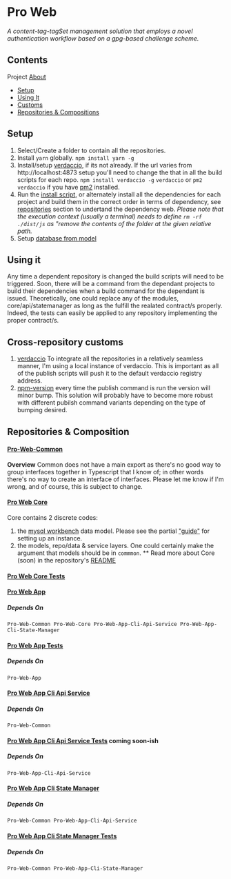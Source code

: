 # Pro Web
*A content-tag-tagSet management solution that employs a novel authentication workflow based on a gpg-based challenge scheme.*
## Contents
Project [About](./docs/meta.md)
* [Setup](#setup)
* [Using It](#using-it)
* [Customs](#customs)
* [Repositories & Compositions](#repo-comp)

## <a id="setup">Setup</a>
1. Select/Create a folder to contain all the repositories.
2. Install `yarn` globally.
`npm install yarn -g`
3. Install/setup [verdaccio](https://verdacio.org), if its not already. If the url varies from http://localhost:4873 setup you'll need to change the that in all the build scripts for each repo.
`npm install verdaccio -g`
`verdaccio` or `pm2 verdaccio` if you have [pm2](https://pm2.keymetrics.io/) installed.
4. Run the [install script](./sh/repo-install.sh), or alternately install all the dependencies for each project and build them in the correct order in terms of dependency, see [repositories](#repo-comp) section to undertand the dependency web. *Please note that the execution context (usually a terminal) needs to define `rm -rf ./dist/js` as "remove the contents of the folder at the given relative path.* 
5. Setup [database from model](./docs/sql-setup.md)

## <a id="using-it">Using it</a>
Any time a dependent repository is changed the build scripts will need to be triggered. Soon, there will be a command from the dependant projects to build their dependencies when a build command for the dependant is issued.
Theoretically, one could replace any of the modules, core/api/statemanager as long as the fulfill the realated contract/s properly. Indeed, the tests can easily be applied to any repository implementing the proper contract/s.

## <a id="customs">Cross-repository customs</a>
1. [verdaccio](https://verdaccio.org/)
  To integrate all the repositories in a relatively seamless manner, I'm using a local instance of verdaccio. This is important as all of the publish scripts will push it to the default verdaccio registry address.
2. [npm-version](https://docs.npmjs.com/cli/v6/commands/npm-version)
  every time the publish command is run the version will minor bump. This solution will probably have to become more robust with different pubilsh command variants depending on the type of bumping desired.

## <a id="repo-comp">Repositories & Composition</a>
#### [Pro-Web-Common](https://github.com/jbotw-proweb/pro-web-common)
**Overview**
Common does not have a main export as there's no good way to group interfaces together in Typescript that I know of; in other words there's no way to create an interface of interfaces. Please let me know if I'm wrong, and of course, this is subject to change.

#### [Pro Web Core](https://github.com/jbotw-proweb/pro-web-core)
Core contains 2 discrete codes: 
  1) the [mysql workbench](https://www.mysql.com/products/workbench/) data model. Please see the partial ["guide"](./docs/sql-setup.md) for setting up an instance.
  2) the models, repo/data & service layers. One could certainly make the argument that models should be in `commmon`.
  ** Read more about Core (soon) in the repository's [README]()
#### [Pro Web Core Tests](https://github.com/jbotw-proweb/pro-web-core-tests)

#### [Pro Web App](https://github.com/jbotw-proweb/pro-web-app)
##### Depends On
    Pro-Web-Common Pro-Web-Core Pro-Web-App-Cli-Api-Service Pro-Web-App-Cli-State-Manager

#### [Pro Web App Tests](https://github.com/jbotw-proweb/pro-web-app-tests)
##### Depends On
    Pro-Web-App

#### [Pro Web App Cli Api Service](https://github.com/jbotw-proweb/pro-web-app-cli-api-service)
##### Depends On
    Pro-Web-Common

#### [Pro Web App Cli Api Service Tests]() coming soon-ish
##### Depends On
    Pro-Web-App-Cli-Api-Service

#### [Pro Web App Cli State Manager](https://github.com/jbotw-proweb/pro-web-app-cli-state-manager)
##### Depends On
    Pro-Web-Common Pro-Web-App-Cli-Api-Service

#### [Pro Web App Cli State Manager Tests](https://github.com/jbotw-proweb/pro-web-app-cli-state-manager-tests)
##### Depends On
    Pro-Web-Common Pro-Web-App-Cli-State-Manager
